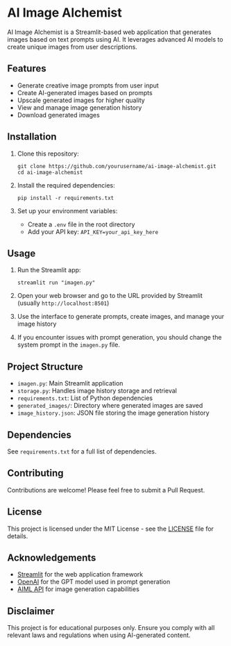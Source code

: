 # AI Image Alchemist

AI Image Alchemist is a Streamlit-based web application that generates images based on text prompts using AI. It leverages advanced AI models to create unique images from user descriptions.

## Features

- Generate creative image prompts from user input
- Create AI-generated images based on prompts
- Upscale generated images for higher quality
- View and manage image generation history
- Download generated images

## Installation

1. Clone this repository:
   ```
   git clone https://github.com/yourusername/ai-image-alchemist.git
   cd ai-image-alchemist
   ```

2. Install the required dependencies:
   ```
   pip install -r requirements.txt
   ```

3. Set up your environment variables:
   - Create a `.env` file in the root directory
   - Add your API key: `API_KEY=your_api_key_here`

## Usage

1. Run the Streamlit app:
   ```
   streamlit run "imagen.py"
   ```

2. Open your web browser and go to the URL provided by Streamlit (usually `http://localhost:8501`)

3. Use the interface to generate prompts, create images, and manage your image history

4. If you encounter issues with prompt generation, you should change the system prompt in the `imagen.py` file.
## Project Structure

- `imagen.py`: Main Streamlit application
- `storage.py`: Handles image history storage and retrieval
- `requirements.txt`: List of Python dependencies
- `generated_images/`: Directory where generated images are saved
- `image_history.json`: JSON file storing the image generation history

## Dependencies

See `requirements.txt` for a full list of dependencies.

## Contributing

Contributions are welcome! Please feel free to submit a Pull Request.

## License

This project is licensed under the MIT License - see the [LICENSE](LICENSE) file for details.

## Acknowledgements

- [Streamlit](https://streamlit.io/) for the web application framework
- [OpenAI](https://openai.com/) for the GPT model used in prompt generation
- [AIML API](https://aimlapi.com/) for image generation capabilities

## Disclaimer

This project is for educational purposes only. Ensure you comply with all relevant laws and regulations when using AI-generated content.